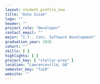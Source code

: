```yaml
---
layout: student_profile_new
title: "Asho Issak"
logo: ""
header: ""
project_role: "Developer"
contact_email: ""
major: "I.T., Conc. Software Development"
graduation_year: 2020
cohort: ""
skills: [ ]
highlights: [ ]
project_key: [ "stellar-prey" ]
location: "Lawrenceville, GA"
semester_key: "fa20"
website: ""
---
```

